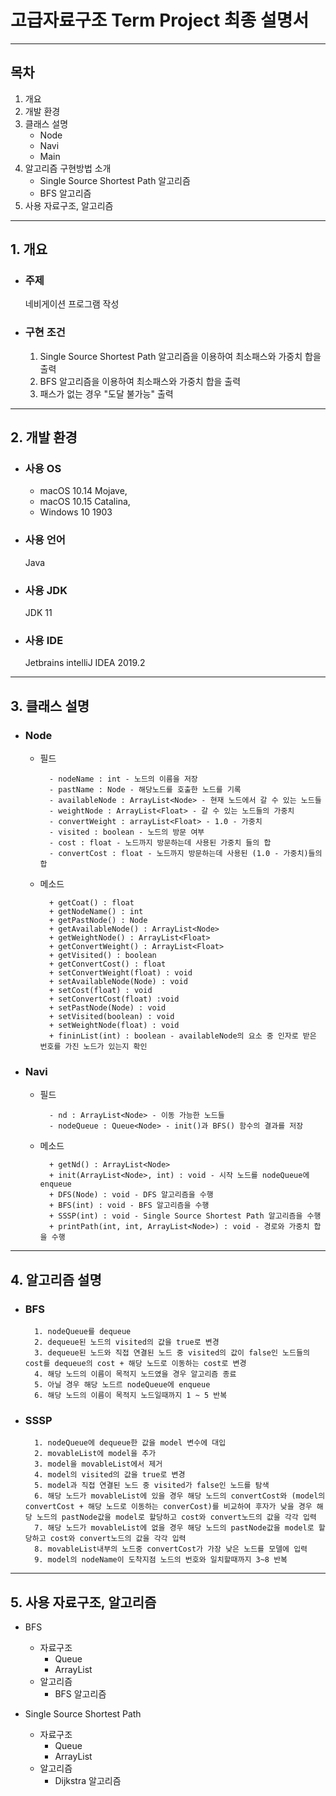 #  고급자료구조 Term Project 최종 설명서
---
## 목차
1. 개요
2. 개발 환경
4. 클래스 설명
    * Node
    * Navi
    * Main
5. 알고리즘 구현방법 소개
    * Single Source Shortest Path 알고리즘
    * BFS 알고리즘
6. 사용 자료구조, 알고리즘

---
## 1. 개요

* ### 주제
    네비게이션 프로그램 작성
* ### 구현 조건
    1. Single Source Shortest Path 알고리즘을 이용하여 최소패스와 가중치 합을 출력
    2. BFS 알고리즘을 이용하여 최소패스와 가중치 합을 출력
    3. 패스가 없는 경우 "도달 불가능" 출력
---
## 2. 개발 환경
* ### 사용 OS
    * macOS 10.14 Mojave,
    * macOS 10.15 Catalina,
    * Windows 10 1903
* ### 사용 언어
    Java
* ### 사용 JDK
    JDK 11
* ### 사용 IDE
    Jetbrains intelliJ IDEA 2019.2
---
## 3. 클래스 설명
* ### Node

    * 필드

            - nodeName : int - 노드의 이름을 저장
            - pastName : Node - 해당노드를 호출한 노드를 기록
            - availableNode : ArrayList<Node> - 현재 노드에서 갈 수 있는 노드들
            - weightNode : ArrayList<Float> - 갈 수 있는 노드들의 가중치
            - convertWeight : arrayList<Float> - 1.0 - 가중치
            - visited : boolean - 노드의 방문 여부
            - cost : float - 노드까지 방문하는데 사용된 가중치 들의 합
            - convertCost : float - 노드까지 방문하는데 사용된 (1.0 - 가중치)들의 합

    * 메소드

            + getCoat() : float
            + getNodeName() : int
            + getPastNode() : Node
            + getAvailableNode() : ArrayList<Node>
            + getWeightNode() : ArrayList<Float>
            + getConvertWeight() : ArrayList<Float>
            + getVisited() : boolean
            + getConvertCost() : float
            + setConvertWeight(float) : void
            + setAvailableNode(Node) : void
            + setCost(float) : void
            + setConvertCost(float) :void
            + setPastNode(Node) : void
            + setVisited(boolean) : void
            + setWeightNode(float) : void
            + fininList(int) : boolean - availableNode의 요소 중 인자로 받은 번호를 가진 노드가 있는지 확인


* ### Navi

    - 필드

            - nd : ArrayList<Node> - 이동 가능한 노드들
            - nodeQueue : Queue<Node> - init()과 BFS() 함수의 결과를 저장
    - 메소드

            + getNd() : ArrayList<Node>
            + init(ArrayList<Node>, int) : void - 시작 노드를 nodeQueue에 enqueue
            + DFS(Node) : void - DFS 알고리즘을 수행
            + BFS(int) : void - BFS 알고리즘을 수행
            + SSSP(int) : void - Single Source Shortest Path 알고리즘을 수행
            + printPath(int, int, ArrayList<Node>) : void - 경로와 가중치 합을 수행
---
## 4. 알고리즘 설명
- ### BFS
        1. nodeQueue를 dequeue
        2. dequeue된 노드의 visited의 값을 true로 변경
        3. dequeue된 노드와 직접 연결된 노드 중 visited의 값이 false인 노드들의 cost를 dequeue의 cost + 해당 노드로 이동하는 cost로 변경
        4. 해당 노드의 이름이 목적지 노드였을 경우 알고리즘 종료
        5. 아닐 경우 해당 노드르 nodeQueue에 enqueue
        6. 해당 노드의 이름이 목적지 노드일때까지 1 ~ 5 반복

- ### SSSP
        1. nodeQueue에 dequeue한 값을 model 변수에 대입
        2. movableList에 model을 추가
        3. model을 movableList에서 제거 
        4. model의 visited의 값을 true로 변경
        5. model과 직접 연결된 노드 중 visited가 false인 노드를 탐색
        6. 해당 노드가 movableList에 있을 경우 해당 노드의 convertCost와 (model의 convertCost + 해당 노드로 이동하는 converCost)를 비교하여 후자가 낮을 경우 해당 노드의 pastNode값을 model로 할당하고 cost와 convert노드의 값을 각각 입력
        7. 해당 노드가 movableList에 없을 경우 해당 노드의 pastNode값을 model로 할당하고 cost와 convert노드의 값을 각각 입력
        8. movableList내부의 노드중 convertCost가 가장 낮은 노드를 모델에 입력 
        9. model의 nodeName이 도착지점 노드의 번호와 일치할때까지 3~8 반복
---
## 5. 사용 자료구조, 알고리즘
- BFS

    * 자료구조
        * Queue
        * ArrayList
    * 알고리즘
        * BFS 알고리즘

- Single Source Shortest Path

    * 자료구조
        * Queue
        * ArrayList
    * 알고리즘
        * Dijkstra 알고리즘